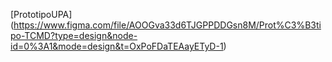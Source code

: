 [PrototipoUPA] (https://www.figma.com/file/AOOGva33d6TJGPPDDGsn8M/Prot%C3%B3tipo-TCMD?type=design&node-id=0%3A1&mode=design&t=OxPoFDaTEAayETyD-1)
